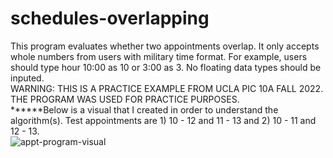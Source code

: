 # schedules-overlapping
This program evaluates whether two appointments overlap. It only accepts whole numbers from users with military time format. For example, users should type hour 10:00 as 10 or 3:00 as 3. No floating data types should be inputed. 
<br />
WARNING: THIS IS A PRACTICE EXAMPLE FROM UCLA PIC 10A FALL 2022. THE PROGRAM WAS USED FOR PRACTICE PURPOSES.
<br />
******Below is a visual that I created in order to understand the algorithm(s). Test appointments are 1) 10 - 12 and 11 - 13 and 2) 10 - 11 and 12 - 13.
<br />
![appt-program-visual](https://user-images.githubusercontent.com/83724852/195118417-b29968f1-24f0-4be1-8605-ecec16e5b010.png)
